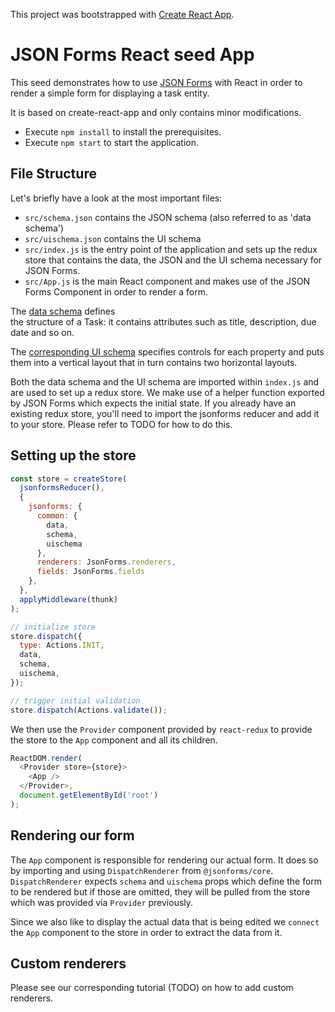 This project was bootstrapped with [Create React App](https://github.com/facebookincubator/create-react-app).
# JSON Forms React seed App
This seed demonstrates how to use [JSON Forms](https://jsonforms.io) with React 
in order to render a simple form for displaying a task entity.
 
It is based on create-react-app and only contains minor modifications.

 * Execute `npm install` to install the prerequisites.
 * Execute `npm start` to start the application.

## File Structure
Let's briefly have a look at the most important files:
* `src/schema.json` contains the JSON schema (also referred to as 'data schema')
* `src/uischema.json` contains the UI schema
* `src/index.js` is the entry point of the application and sets up the redux store 
  that contains the data, the JSON and the UI schema necessary for JSON Forms.
* `src/App.js` is the main React component and makes use of the JSON Forms Component
  in order to render a form.
  
The [data schema](https://github.com/eclipsesource/jsonforms-react-seed/blob/master/src/schema.json) defines   
the structure of a Task: it contains attributes such as title, description, due date and so on.

The [corresponding UI schema](https://github.com/eclipsesource/jsonforms-react-seed/blob/master/src/uischema.json) 
specifies controls for each property and puts them into a vertical layout that in turn contains two
horizontal layouts.

Both the data schema and the UI schema are imported within `index.js` and are used
to set up a redux store. We make use of a helper function exported by JSON Forms
which expects the initial state. If you already have an existing redux store, 
you'll need to import the jsonforms reducer and add it to your store. 
Please refer to TODO for how to do this.

## Setting up the store

```js
const store = createStore(
  jsonformsReducer(),
  {
    jsonforms: {
      common: {
        data,
        schema,
        uischema
      },
      renderers: JsonForms.renderers,
      fields: JsonForms.fields
    },
  },
  applyMiddleware(thunk)
);

// initialize store
store.dispatch({
  type: Actions.INIT,
  data,
  schema,
  uischema,
});

// trigger initial validation
store.dispatch(Actions.validate());
```

We then use the `Provider` component provided by `react-redux` to provide the store to the 
`App` component and all its children.

```js
ReactDOM.render(
  <Provider store={store}>
    <App />
  </Provider>,
  document.getElementById('root')
); 
```

## Rendering our form
The `App` component is responsible for rendering our actual form.
It does so by importing and using `DispatchRenderer` from `@jsonforms/core`.
`DispatchRenderer` expects `schema` and `uischema` props which define 
the form to be rendered but if those are omitted, they will be pulled from the 
store which was provided via `Provider` previously.

Since we also like to display the actual data that is being edited we 
`connect` the `App` component to the store in order to extract the data 
from it. 

## Custom renderers
Please see our corresponding tutorial (TODO) on how to add custom renderers.